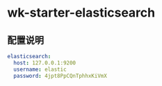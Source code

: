 # wk-starter-elasticsearch

## 配置说明

```yaml
elasticsearch:
  host: 127.0.0.1:9200
  username: elastic
  password: 4jpt8PpCQnTphhxKiVmX
```
